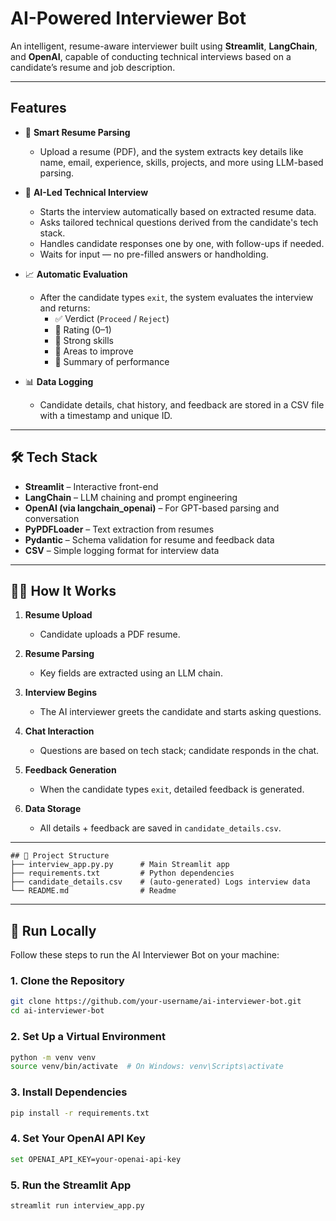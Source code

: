 # AI-Powered Interviewer Bot

An intelligent, resume-aware interviewer built using **Streamlit**, **LangChain**, and **OpenAI**, capable of conducting technical interviews based on a candidate’s resume and job description.

---

## Features

- 📄 **Smart Resume Parsing**
  - Upload a resume (PDF), and the system extracts key details like name, email, experience, skills, projects, and more using LLM-based parsing.

- 💬 **AI-Led Technical Interview**
  - Starts the interview automatically based on extracted resume data.
  - Asks tailored technical questions derived from the candidate's tech stack.
  - Handles candidate responses one by one, with follow-ups if needed.
  - Waits for input — no pre-filled answers or handholding.

- 📈 **Automatic Evaluation**
  - After the candidate types `exit`, the system evaluates the interview and returns:
    - ✅ Verdict (`Proceed` / `Reject`)
    - 🌟 Rating (0–1)
    - 💪 Strong skills
    - 🧠 Areas to improve
    - 📝 Summary of performance

- 📊 **Data Logging**
  - Candidate details, chat history, and feedback are stored in a CSV file with a timestamp and unique ID.

---

## 🛠️ Tech Stack

- **Streamlit** – Interactive front-end
- **LangChain** – LLM chaining and prompt engineering
- **OpenAI (via langchain_openai)** – For GPT-based parsing and conversation
- **PyPDFLoader** – Text extraction from resumes
- **Pydantic** – Schema validation for resume and feedback data
- **CSV** – Simple logging format for interview data

---

## 🧑‍💼 How It Works

1. **Resume Upload**
   - Candidate uploads a PDF resume.

2. **Resume Parsing**
   - Key fields are extracted using an LLM chain.

3. **Interview Begins**
   - The AI interviewer greets the candidate and starts asking questions.

4. **Chat Interaction**
   - Questions are based on tech stack; candidate responds in the chat.

5. **Feedback Generation**
   - When the candidate types `exit`, detailed feedback is generated.

6. **Data Storage**
   - All details + feedback are saved in `candidate_details.csv`.

---
```
## 📂 Project Structure
├── interview_app.py.py      # Main Streamlit app
├── requirements.txt         # Python dependencies
├── candidate_details.csv    # (auto-generated) Logs interview data
└── README.md                # Readme
```
 
---

## 🚀 Run Locally

Follow these steps to run the AI Interviewer Bot on your machine:

### 1. Clone the Repository
```bash
git clone https://github.com/your-username/ai-interviewer-bot.git
cd ai-interviewer-bot
```

### 2. Set Up a Virtual Environment
```bash
python -m venv venv
source venv/bin/activate  # On Windows: venv\Scripts\activate
```

### 3. Install Dependencies
```bash
pip install -r requirements.txt
```

### 4. Set Your OpenAI API Key
```bash
set OPENAI_API_KEY=your-openai-api-key
```

### 5. Run the Streamlit App
```
streamlit run interview_app.py
```
